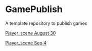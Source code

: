 # GamePublish
A template repository to publish games

[Player_scene August 30](https://wcu-cs-cooperlab.github.io/demo-games-bxdda/player_scene/index.html)


[Player_scene Sep 4](/demo-games-bxdda/demo-games-bxdda/player_scene/index.html)